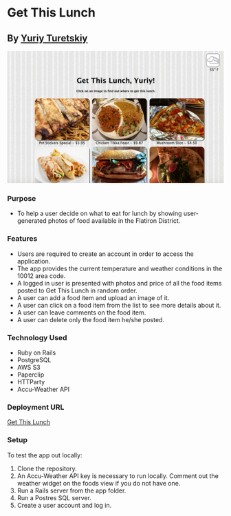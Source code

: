 # Get This Lunch
## By [Yuriy Turetskiy](https://github.com/yuriyt2)

![screenshot](./screenshot.png)

### Purpose
+ To help a user decide on what to eat for lunch by showing user-generated photos of food available in the Flatiron District.  

### Features
+ Users are required to create an account in order to access the application.
+ The app provides the current temperature and weather conditions in the 10012 area code.
+ A logged in user is presented with photos and price of all the food items posted to Get This Lunch in random order.
+ A user can add a food item and upload an image of it.
+ A user can click on a food item from the list to see more details about it.
+ A user can leave comments on the food item.
+ A user can delete only the food item he/she posted.

### Technology Used
+ Ruby on Rails
+ PostgreSQL
+ AWS S3
+ Paperclip
+ HTTParty
+ Accu-Weather API

### Deployment URL
[Get This Lunch](https://getthislunch.herokuapp.com/)

### Setup
To test the app out locally:

1. Clone the repository.
2. An Accu-Weather API key is necessary to run locally.  Comment out the weather widget on the foods view if you do not have one.
2. Run a Rails server from the app folder.
3. Run a Postres SQL server.
4. Create a user account and log in.
